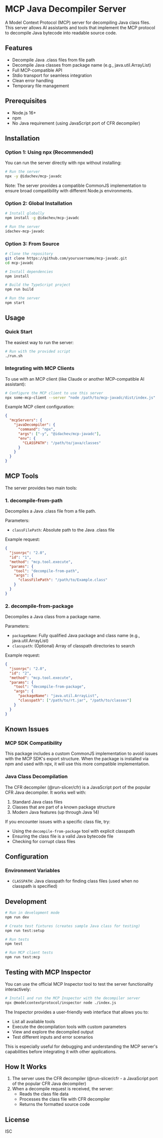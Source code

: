 # MCP Java Decompiler Server

A Model Context Protocol (MCP) server for decompiling Java class files. This server allows AI assistants and tools that implement the MCP protocol to decompile Java bytecode into readable source code.

## Features

- Decompile Java .class files from file path
- Decompile Java classes from package name (e.g., java.util.ArrayList)
- Full MCP-compatible API
- Stdio transport for seamless integration
- Clean error handling
- Temporary file management

## Prerequisites

- Node.js 16+ 
- npm
- No Java requirement (using JavaScript port of CFR decompiler)

## Installation

### Option 1: Using npx (Recommended)

You can run the server directly with npx without installing:

```bash
# Run the server
npx -y @idachev/mcp-javadc
```

Note: The server provides a compatible CommonJS implementation to ensure broad compatibility with different Node.js environments.

### Option 2: Global Installation

```bash
# Install globally
npm install -g @idachev/mcp-javadc

# Run the server
idachev-mcp-javadc
```

### Option 3: From Source

```bash
# Clone the repository
git clone https://github.com/yourusername/mcp-javadc.git
cd mcp-javadc

# Install dependencies
npm install

# Build the TypeScript project
npm run build

# Run the server
npm start
```

## Usage

### Quick Start

The easiest way to run the server:

```bash
# Run with the provided script
./run.sh
```


### Integrating with MCP Clients

To use with an MCP client (like Claude or another MCP-compatible AI assistant):

```bash
# Configure the MCP client to use this server
npx some-mcp-client --server "node /path/to/mcp-javadc/dist/index.js"
```

Example MCP client configuration:

```json
{
  "mcpServers": {
    "javaDecompiler": {
      "command": "npx",
      "args": ["-y", "@idachev/mcp-javadc"],
      "env": {
        "CLASSPATH": "/path/to/java/classes"
      }
    }
  }
}
```

## MCP Tools

The server provides two main tools:

### 1. decompile-from-path

Decompiles a Java .class file from a file path.

Parameters:
- `classFilePath`: Absolute path to the Java .class file

Example request:
```json
{
  "jsonrpc": "2.0",
  "id": "1",
  "method": "mcp.tool.execute",
  "params": {
    "tool": "decompile-from-path",
    "args": {
      "classFilePath": "/path/to/Example.class"
    }
  }
}
```

### 2. decompile-from-package

Decompiles a Java class from a package name.

Parameters:
- `packageName`: Fully qualified Java package and class name (e.g., java.util.ArrayList)
- `classpath`: (Optional) Array of classpath directories to search

Example request:
```json
{
  "jsonrpc": "2.0",
  "id": "2",
  "method": "mcp.tool.execute",
  "params": {
    "tool": "decompile-from-package",
    "args": {
      "packageName": "java.util.ArrayList",
      "classpath": ["/path/to/rt.jar", "/path/to/classes"]
    }
  }
}
```

## Known Issues

### MCP SDK Compatibility

This package includes a custom CommonJS implementation to avoid issues with the MCP SDK's export structure. When the package is installed via npm and used with npx, it will use this more compatible implementation.

### Java Class Decompilation

The CFR decompiler (@run-slicer/cfr) is a JavaScript port of the popular CFR Java decompiler. It works well with:

1. Standard Java class files
2. Classes that are part of a known package structure
3. Modern Java features (up through Java 14)

If you encounter issues with a specific class file, try:
- Using the `decompile-from-package` tool with explicit classpath
- Ensuring the class file is a valid Java bytecode file
- Checking for corrupt class files


## Configuration

### Environment Variables

- `CLASSPATH`: Java classpath for finding class files (used when no classpath is specified)

## Development

```bash
# Run in development mode
npm run dev

# Create test fixtures (creates sample Java class for testing)
npm run test:setup

# Run tests 
npm test

# Run MCP client tests
npm run test:mcp
```

## Testing with MCP Inspector

You can use the official MCP Inspector tool to test the server functionality interactively:

```bash
# Install and run the MCP Inspector with the decompiler server
npx @modelcontextprotocol/inspector node ./index.js
```

The Inspector provides a user-friendly web interface that allows you to:
- List all available tools
- Execute the decompilation tools with custom parameters
- View and explore the decompiled output
- Test different inputs and error scenarios

This is especially useful for debugging and understanding the MCP server's capabilities before integrating it with other applications.

## How It Works

1. The server uses the CFR decompiler (@run-slicer/cfr - a JavaScript port of the popular CFR Java decompiler)
2. When a decompile request is received, the server:
   - Reads the class file data
   - Processes the class file with CFR decompiler
   - Returns the formatted source code

## License

ISC